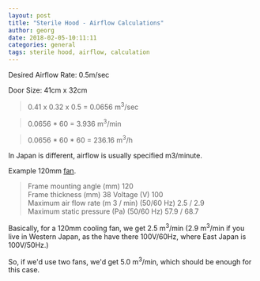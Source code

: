 ```yaml
---
layout: post
title: "Sterile Hood - Airflow Calculations"
author: georg
date: 2018-02-05-10:11:11
categories: general
tags: sterile hood, airflow, calculation
---
```


Desired Airflow Rate: 0.5m/sec

Door Size: 41cm x 32cm

> 0.41 x 0.32 x 0.5 = 0.0656 m<sup>3</sup>/sec

> 0.0656 * 60 = 3.936 m<sup>3</sup>/min

> 0.0656 * 60 * 60 = 236.16 m<sup>3</sup>/h

In Japan is different, airflow is usually specified m3/minute. 

Example 120mm [fan](https://www.monotaro.com/g/00347764/).

> Frame mounting angle (mm) 120 <br />
> Frame thickness (mm) 38 Voltage (V) 100 <br />
> Maximum air flow rate (m 3 / min) (50/60 Hz) 2.5 / 2.9 <br />
> Maximum static pressure (Pa) (50/60 Hz) 57.9 / 68.7 <br />

Basically, for a 120mm cooling fan, we get 2.5 m<sup>3</sup>/min (2.9 m<sup>3</sup>/min if you live in Western Japan, as the have there 100V/60Hz, where East Japan is 100V/50Hz.)

So, if we'd use two fans, we'd get 5.0 m<sup>3</sup>/min, which should be enough for this case.
